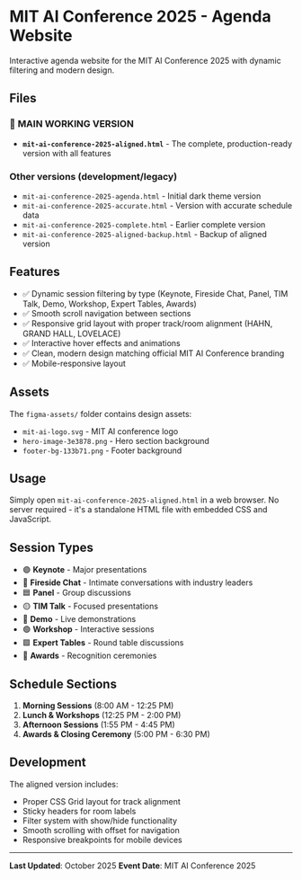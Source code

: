 # MIT AI Conference 2025 - Agenda Website

Interactive agenda website for the MIT AI Conference 2025 with dynamic filtering and modern design.

## Files

### 📌 **MAIN WORKING VERSION**
- **`mit-ai-conference-2025-aligned.html`** - The complete, production-ready version with all features

### Other versions (development/legacy)
- `mit-ai-conference-2025-agenda.html` - Initial dark theme version
- `mit-ai-conference-2025-accurate.html` - Version with accurate schedule data
- `mit-ai-conference-2025-complete.html` - Earlier complete version
- `mit-ai-conference-2025-aligned-backup.html` - Backup of aligned version

## Features

- ✅ Dynamic session filtering by type (Keynote, Fireside Chat, Panel, TIM Talk, Demo, Workshop, Expert Tables, Awards)
- ✅ Smooth scroll navigation between sections
- ✅ Responsive grid layout with proper track/room alignment (HAHN, GRAND HALL, LOVELACE)
- ✅ Interactive hover effects and animations
- ✅ Clean, modern design matching official MIT AI Conference branding
- ✅ Mobile-responsive layout

## Assets

The `figma-assets/` folder contains design assets:
- `mit-ai-logo.svg` - MIT AI conference logo
- `hero-image-3e3878.png` - Hero section background
- `footer-bg-133b71.png` - Footer background

## Usage

Simply open `mit-ai-conference-2025-aligned.html` in a web browser. No server required - it's a standalone HTML file with embedded CSS and JavaScript.

## Session Types

- 🟣 **Keynote** - Major presentations
- 🔵 **Fireside Chat** - Intimate conversations with industry leaders
- 🟦 **Panel** - Group discussions
- 🟡 **TIM Talk** - Focused presentations
- 🔴 **Demo** - Live demonstrations
- 🟢 **Workshop** - Interactive sessions
- 🟪 **Expert Tables** - Round table discussions
- 🩷 **Awards** - Recognition ceremonies

## Schedule Sections

1. **Morning Sessions** (8:00 AM - 12:25 PM)
2. **Lunch & Workshops** (12:25 PM - 2:00 PM)
3. **Afternoon Sessions** (1:55 PM - 4:45 PM)
4. **Awards & Closing Ceremony** (5:00 PM - 6:30 PM)

## Development

The aligned version includes:
- Proper CSS Grid layout for track alignment
- Sticky headers for room labels
- Filter system with show/hide functionality
- Smooth scrolling with offset for navigation
- Responsive breakpoints for mobile devices

---

**Last Updated**: October 2025
**Event Date**: MIT AI Conference 2025